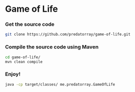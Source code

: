 # Game of Life

### Get the source code

```sh
git clone https://github.com/predatorray/game-of-life.git
```

### Compile the source code using Maven

```sh
cd game-of-life/
mvn clean compile
```

### Enjoy!

```sh
java -cp target/classes/ me.predatorray.GameOfLife
```
